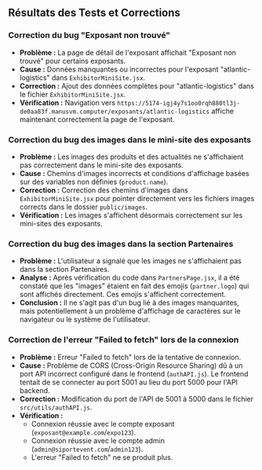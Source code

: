 ## Résultats des Tests et Corrections

### Correction du bug "Exposant non trouvé"
- **Problème :** La page de détail de l'exposant affichait "Exposant non trouvé" pour certains exposants.
- **Cause :** Données manquantes ou incorrectes pour l'exposant "atlantic-logistics" dans `ExhibitorMiniSite.jsx`.
- **Correction :** Ajout des données complètes pour "atlantic-logistics" dans le fichier `ExhibitorMiniSite.jsx`.
- **Vérification :** Navigation vers `https://5174-igj4y7s1oo0rqh880tl3j-de0aa83f.manusvm.computer/exposants/atlantic-logistics` affiche maintenant correctement la page de l'exposant.

### Correction du bug des images dans le mini-site des exposants
- **Problème :** Les images des produits et des actualités ne s'affichaient pas correctement dans le mini-site des exposants.
- **Cause :** Chemins d'images incorrects et conditions d'affichage basées sur des variables non définies (`product.name`).
- **Correction :** Correction des chemins d'images dans `ExhibitorMiniSite.jsx` pour pointer directement vers les fichiers images corrects dans le dossier `public/images`.
- **Vérification :** Les images s'affichent désormais correctement sur les mini-sites des exposants.

### Correction du bug des images dans la section Partenaires
- **Problème :** L'utilisateur a signalé que les images ne s'affichaient pas dans la section Partenaires.
- **Analyse :** Après vérification du code dans `PartnersPage.jsx`, il a été constaté que les "images" étaient en fait des emojis (`partner.logo`) qui sont affichés directement. Ces emojis s'affichent correctement.
- **Conclusion :** Il ne s'agit pas d'un bug lié à des images manquantes, mais potentiellement à un problème d'affichage de caractères sur le navigateur ou le système de l'utilisateur.

### Correction de l'erreur "Failed to fetch" lors de la connexion
- **Problème :** Erreur "Failed to fetch" lors de la tentative de connexion.
- **Cause :** Problème de CORS (Cross-Origin Resource Sharing) dû à un port API incorrect configuré dans le frontend (`authAPI.js`). Le frontend tentait de se connecter au port 5001 au lieu du port 5000 pour l'API backend.
- **Correction :** Modification du port de l'API de 5001 à 5000 dans le fichier `src/utils/authAPI.js`.
- **Vérification :** 
    - Connexion réussie avec le compte exposant (`exposant@example.com`/`expo123`).
    - Connexion réussie avec le compte admin (`admin@siportevent.com`/`admin123`).
    - L'erreur "Failed to fetch" ne se produit plus.

